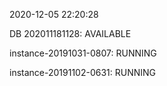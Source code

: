 2020-12-05 22:20:28

DB 202011181128: AVAILABLE

instance-20191031-0807: RUNNING

instance-20191102-0631: RUNNING